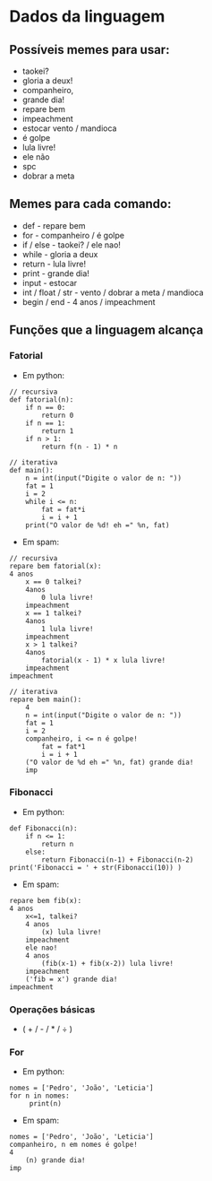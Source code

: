 # Dados da linguagem

## Possíveis memes para usar:
* taokei?
* gloria a deux!
* companheiro,
* grande dia!
* repare bem
* impeachment
* estocar vento / mandioca
* é golpe
* lula livre!	
* ele não	 
* spc
* dobrar a meta
	
## Memes para cada comando:
* def - repare bem
* for - companheiro / é golpe
* if / else - taokei? / ele nao!
* while - gloria a deux
* return - lula livre!
* print - grande dia!
* input - estocar
* int / float / str - vento / dobrar a meta / mandioca
* begin / end - 4 anos / impeachment

## Funções que a linguagem alcança
### Fatorial 

* Em python:
```
// recursiva
def fatorial(n):
    if n == 0:
        return 0
    if n == 1:
        return 1
    if n > 1:
        return f(n - 1) * n

// iterativa
def main():
    n = int(input("Digite o valor de n: "))
    fat = 1
    i = 2
    while i <= n:
        fat = fat*i
        i = i + 1
    print("O valor de %d! eh =" %n, fat)
```

* Em spam:

```
// recursiva
repare bem fatorial(x):	
4 anos
	x == 0 talkei? 
	4anos
		0 lula livre!
	impeachment
	x == 1 talkei?
	4anos
		1 lula livre!
	impeachment
	x > 1 talkei?
	4anos
		fatorial(x - 1) * x lula livre!
	impeachment
impeachment

// iterativa
repare bem main():
	4
	n = int(input("Digite o valor de n: "))
    fat = 1
    i = 2
	companheiro, i <= n é golpe!
		fat = fat*1
		i = i + 1
	("O valor de %d eh =" %n, fat) grande dia!
	imp
```

### Fibonacci

* Em python:

```
def Fibonacci(n):
    if n <= 1:
        return n
    else:
        return Fibonacci(n-1) + Fibonacci(n-2)
print('Fibonacci = ' + str(Fibonacci(10)) )
```
* Em spam:

```
repare bem fib(x):	
4 anos
	x<=1, talkei? 
	4 anos
		(x) lula livre!
	impeachment
	ele nao!
	4 anos
		(fib(x-1) + fib(x-2)) lula livre!
	impeachment
	('fib = x') grande dia! 
impeachment
```

### Operações básicas 

* ( + / - / * / ÷ )


### For

* Em python:
```
nomes = ['Pedro', 'João', 'Leticia']
for n in nomes:
     print(n)
```

* Em spam:

```
nomes = ['Pedro', 'João', 'Leticia']
companheiro, n em nomes é golpe!
4
	(n) grande dia!
imp
```

